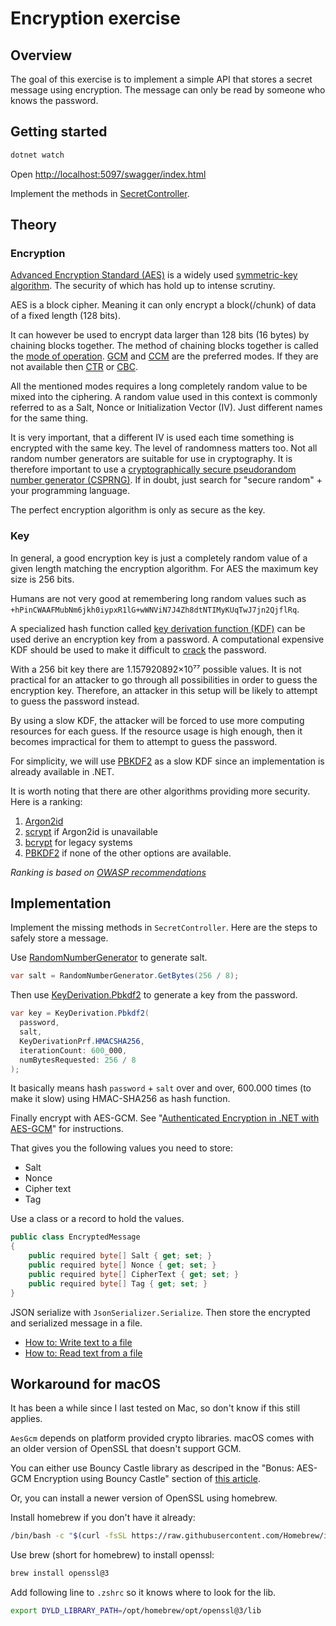 # Encryption exercise

## Overview

The goal of this exercise is to implement a simple API that stores a secret
message using encryption.
The message can only be read by someone who knows the password.

## Getting started

```sh
dotnet watch
```

Open <http://localhost:5097/swagger/index.html>

Implement the methods in [SecretController](Controllers/SecretController.cs).

## Theory

### Encryption

[Advanced Encryption Standard (AES)](https://en.wikipedia.org/wiki/Advanced_Encryption_Standard)
is a widely used [symmetric-key
algorithm](https://en.wikipedia.org/wiki/Symmetric-key_algorithm).
The security of which has hold up to intense scrutiny.

AES is a block cipher.
Meaning it can only encrypt a block(/chunk) of data of a
fixed length (128 bits).

It can however be used to encrypt data larger than 128 bits (16 bytes) by
chaining blocks together.
The method of chaining blocks together is called the [mode of
operation](https://en.wikipedia.org/wiki/Block_cipher_mode_of_operation).
[GCM](https://en.wikipedia.org/wiki/Galois/Counter_Mode) and [CCM](https://en.wikipedia.org/wiki/CCM_mode) are the preferred modes.
If they are not available then
[CTR](https://en.wikipedia.org/wiki/Block_cipher_mode_of_operation#Counter_%28CTR%29)
or
[CBC](https://en.wikipedia.org/wiki/Block_cipher_mode_of_operation#Cipher_Block_Chaining_%28CBC%29).

All the mentioned modes requires a long completely random value to be mixed
into the ciphering.
A random value used in this context is commonly referred to as a Salt, Nonce or
Initialization Vector (IV).
Just different names for the same thing.

It is very important, that a different IV is used each time something is
encrypted with the same key.
The level of randomness matters too.
Not all random number generators are suitable for use in cryptography.
It is therefore important to use a [cryptographically secure pseudorandom
number generator
(CSPRNG)](https://en.wikipedia.org/wiki/Cryptographically_secure_pseudorandom_number_generator).
If in doubt, just search for "secure random" + your programming language.

The perfect encryption algorithm is only as secure as the key.

### Key

In general, a good encryption key is just a completely random value of a given
length matching the encryption algorithm.
For AES the maximum key size is 256 bits.

Humans are not very good at remembering long random values such as
`+hPinCWAAFMubNm6jkh0iypxR1lG+wWNViN7J4Zh8dtNTIMyKUqTwJ7jn2QjflRq`.

A specialized hash function called [key derivation function
(KDF)](https://en.wikipedia.org/wiki/Key_derivation_function) can be used
derive an encryption key from a password.
A computational expensive KDF should be used to make it difficult to
[crack](https://en.wikipedia.org/wiki/Password_cracking) the password.

With a 256 bit key there are 1.157920892×10⁷⁷ possible values.
It is not practical for an attacker to go through all possibilities in order to
guess the encryption key.
Therefore, an attacker in this setup will be likely to attempt to guess the
password instead.

By using a slow KDF, the attacker will be forced to use more computing
resources for each guess.
If the resource usage is high enough, then it becomes impractical for them to
attempt to guess the password.

For simplicity, we will use [PBKDF2](https://en.wikipedia.org/wiki/PBKDF2) as a
slow KDF since an implementation is already available in .NET.

It is worth noting that there are other algorithms providing more security.
Here is a ranking:

1. [Argon2id](https://en.wikipedia.org/wiki/Argon2)
2. [scrypt](https://en.wikipedia.org/wiki/Scrypt) if Argon2id is unavailable
3. [bcrypt](https://en.wikipedia.org/wiki/Bcrypt) for legacy systems
4. [PBKDF2](https://en.wikipedia.org/wiki/PBKDF2) if none of the other options
   are available.

_Ranking is based on [OWASP recommendations](https://cheatsheetseries.owasp.org/cheatsheets/Password_Storage_Cheat_Sheet.html)_

## Implementation

Implement the missing methods in `SecretController`.
Here are the steps to safely store a message.

Use
[RandomNumberGenerator](https://learn.microsoft.com/en-us/dotnet/api/system.security.cryptography.randomnumbergenerator)
to generate salt.

```cs
var salt = RandomNumberGenerator.GetBytes(256 / 8);
```

Then use
[KeyDerivation.Pbkdf2](https://learn.microsoft.com/en-us/dotnet/api/microsoft.aspnetcore.cryptography.keyderivation.keyderivation.pbkdf2)
to generate a key from the password.

```cs
var key = KeyDerivation.Pbkdf2(
  password,
  salt,
  KeyDerivationPrf.HMACSHA256,
  iterationCount: 600_000,
  numBytesRequested: 256 / 8
);
```

It basically means hash `password` + `salt` over and over, 600.000 times (to
make it slow) using HMAC-SHA256 as hash function.

Finally encrypt with AES-GCM.
See "[Authenticated Encryption in .NET with AES-GCM](https://www.scottbrady91.com/c-sharp/aes-gcm-dotnet)" for instructions.

That gives you the following values you need to store:

- Salt
- Nonce
- Cipher text
- Tag

Use a class or a record to hold the values.

```cs
public class EncryptedMessage
{
    public required byte[] Salt { get; set; }
    public required byte[] Nonce { get; set; }
    public required byte[] CipherText { get; set; }
    public required byte[] Tag { get; set; }
}
```

JSON serialize with `JsonSerializer.Serialize`.
Then store the encrypted and serialized message in a file.

- [How to: Write text to a file](https://learn.microsoft.com/en-us/dotnet/standard/io/how-to-write-text-to-a-file)
- [How to: Read text from a file](https://learn.microsoft.com/en-us/dotnet/standard/io/how-to-read-text-from-a-file)

## Workaround for macOS

It has been a while since I last tested on Mac, so don't know if this still
applies.

`AesGcm` depends on platform provided crypto libraries.
macOS comes with an older version of OpenSSL that doesn't
support GCM.

You can either use Bouncy Castle library as descriped in the "Bonus: AES-GCM
Encryption using Bouncy Castle" section of [this
article](https://www.scottbrady91.com/c-sharp/aes-gcm-dotnet).

Or, you can install a newer version of OpenSSL using homebrew.

Install homebrew if you don't have it already:

```sh
/bin/bash -c "$(curl -fsSL https://raw.githubusercontent.com/Homebrew/install/HEAD/install.sh)"
```

Use brew (short for homebrew) to install openssl:

```sh
brew install openssl@3
```

Add following line to `.zshrc` so it knows where to look for the lib.

```sh
export DYLD_LIBRARY_PATH=/opt/homebrew/opt/openssl@3/lib
```
